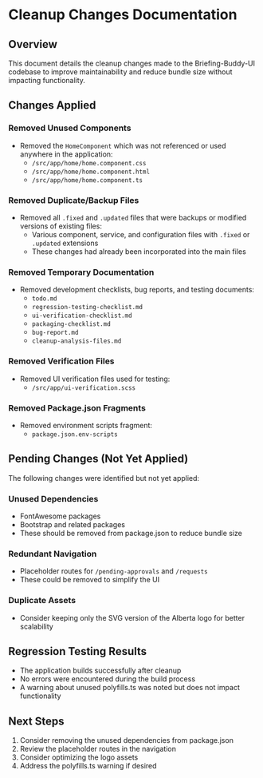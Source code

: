 # Cleanup Changes Documentation

## Overview
This document details the cleanup changes made to the Briefing-Buddy-UI codebase to improve maintainability and reduce bundle size without impacting functionality.

## Changes Applied

### Removed Unused Components
- Removed the `HomeComponent` which was not referenced or used anywhere in the application:
  - `/src/app/home/home.component.css`
  - `/src/app/home/home.component.html`
  - `/src/app/home/home.component.ts`

### Removed Duplicate/Backup Files
- Removed all `.fixed` and `.updated` files that were backups or modified versions of existing files:
  - Various component, service, and configuration files with `.fixed` or `.updated` extensions
  - These changes had already been incorporated into the main files

### Removed Temporary Documentation
- Removed development checklists, bug reports, and testing documents:
  - `todo.md`
  - `regression-testing-checklist.md`
  - `ui-verification-checklist.md`
  - `packaging-checklist.md`
  - `bug-report.md`
  - `cleanup-analysis-files.md`

### Removed Verification Files
- Removed UI verification files used for testing:
  - `/src/app/ui-verification.scss`

### Removed Package.json Fragments
- Removed environment scripts fragment:
  - `package.json.env-scripts`

## Pending Changes (Not Yet Applied)
The following changes were identified but not yet applied:

### Unused Dependencies
- FontAwesome packages
- Bootstrap and related packages
- These should be removed from package.json to reduce bundle size

### Redundant Navigation
- Placeholder routes for `/pending-approvals` and `/requests`
- These could be removed to simplify the UI

### Duplicate Assets
- Consider keeping only the SVG version of the Alberta logo for better scalability

## Regression Testing Results
- The application builds successfully after cleanup
- No errors were encountered during the build process
- A warning about unused polyfills.ts was noted but does not impact functionality

## Next Steps
1. Consider removing the unused dependencies from package.json
2. Review the placeholder routes in the navigation
3. Consider optimizing the logo assets
4. Address the polyfills.ts warning if desired
